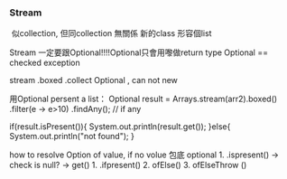 
### Stream
 似collection, 但同collection 無關係
 新的class 形容個list

Stream 一定要跟Optional!!!!Optional只會用嚟做return type
 Optional == checked exception

 stream .boxed .collect
 Optional , can not new
  
用Optional persent a list：
   Optional <Integer> result = Arrays.stream(arr2).boxed()
   .filter(e -> e>10)
   .findAny();   // if any

   if(result.isPresent()){
    System.out.println(result.get());
   }else{
    System.out.println("not found");
   }

 how to resolve Option of value, if no volue 包底
 optional 1. .ispresent()  -> check is null?  -> get()
          1.  .ifpresent() 
          2.  ofElse() 
          3.  ofElseThrow ()